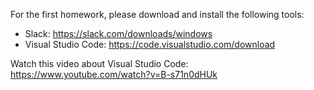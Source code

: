 For the first homework, please download and install the following tools:

- Slack: https://slack.com/downloads/windows
- Visual Studio Code: https://code.visualstudio.com/download

Watch this video about Visual Studio Code: https://www.youtube.com/watch?v=B-s71n0dHUk

